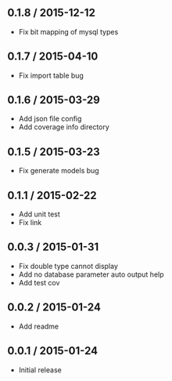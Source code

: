 ## 0.1.8 / 2015-12-12

* Fix bit mapping of mysql types

## 0.1.7 / 2015-04-10

* Fix import table bug

## 0.1.6 / 2015-03-29

* Add json file config
* Add coverage info directory

## 0.1.5 / 2015-03-23

* Fix generate models bug

## 0.1.1 / 2015-02-22

* Add unit test
* Fix link

## 0.0.3 / 2015-01-31

* Fix double type cannot display
* Add no database parameter auto output help
* Add test cov

## 0.0.2 / 2015-01-24

* Add readme

## 0.0.1 / 2015-01-24

* Initial release
